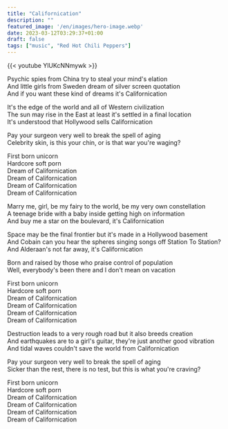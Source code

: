 ```yaml
---
title: "Californication"
description: ""
featured_image: '/en/images/hero-image.webp'
date: 2023-03-12T03:29:37+01:00
draft: false
tags: ["music", "Red Hot Chili Peppers"]
---
```


{{< youtube YlUKcNNmywk >}}

Psychic spies from China try to steal your mind's elation  
And little girls from Sweden dream of silver screen quotation  
And if you want these kind of dreams it's Californication

It's the edge of the world and all of Western civilization  
The sun may rise in the East at least it's settled in a final location  
It's understood that Hollywood sells Californication

Pay your surgeon very well to break the spell of aging  
Celebrity skin, is this your chin, or is that war you're waging?

First born unicorn  
Hardcore soft porn  
Dream of Californication  
Dream of Californication  
Dream of Californication  
Dream of Californication

Marry me, girl, be my fairy to the world, be my very own constellation  
A teenage bride with a baby inside getting high on information  
And buy me a star on the boulevard, it's Californication

Space may be the final frontier but it's made in a Hollywood basement  
And Cobain can you hear the spheres singing songs off Station To Station?  
And Alderaan's not far away, it's Californication

Born and raised by those who praise control of population  
Well, everybody's been there and I don't mean on vacation

First born unicorn  
Hardcore soft porn  
Dream of Californication  
Dream of Californication  
Dream of Californication  
Dream of Californication

Destruction leads to a very rough road but it also breeds creation  
And earthquakes are to a girl's guitar, they're just another good vibration  
And tidal waves couldn't save the world from Californication

Pay your surgeon very well to break the spell of aging  
Sicker than the rest, there is no test, but this is what you're craving?

First born unicorn  
Hardcore soft porn  
Dream of Californication  
Dream of Californication  
Dream of Californication  
Dream of Californication
